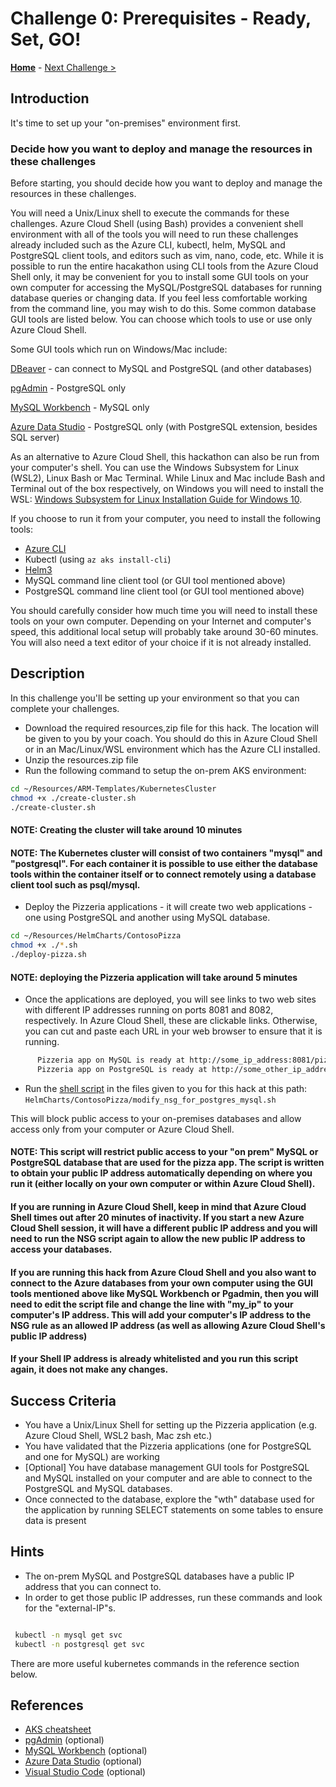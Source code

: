 # Challenge 0: Prerequisites - Ready, Set, GO!

**[Home](../README.md)** - [Next Challenge >](./01-assessment.md)

## Introduction

It's time to set up your "on-premises" environment first.


### Decide how you want to deploy and manage the resources in these challenges

Before starting, you should decide how you want to deploy and manage the resources in these challenges.

You will need a Unix/Linux shell to execute the commands for these challenges. Azure Cloud Shell (using Bash) provides a convenient shell environment with all of the tools you will need to run these challenges already included such as the Azure CLI, kubectl, helm, MySQL and PostgreSQL client tools, and editors such as vim, nano, code, etc. While it is possible to run the entire hacakathon using CLI tools from the Azure Cloud Shell only, it may be convenient for you to install some GUI tools on your own computer for accessing the MySQL/PostgreSQL databases for running database queries or changing data. If you feel less comfortable working from the command line, you may wish to do this. Some common database GUI tools are listed below. You can choose which tools to use or use only Azure Cloud Shell. 

Some GUI tools which run on Windows/Mac include:

[DBeaver](https://dbeaver.io/download/) - can connect to MySQL and PostgreSQL (and other databases)

[pgAdmin](https://www.pgadmin.org/download/) - PostgreSQL only

[MySQL Workbench](https://www.mysql.com/products/workbench/) - MySQL only

[Azure Data Studio](https://docs.microsoft.com/en-us/sql/azure-data-studio/download-azure-data-studio) - PostgreSQL only (with PostgreSQL extension, besides SQL server)


As an alternative to Azure Cloud Shell, this hackathon can also be run from your computer's shell. You can use the Windows Subsystem for Linux (WSL2), Linux Bash or Mac Terminal. While Linux and Mac include Bash and Terminal out of the box respectively, on Windows you will need to install the WSL: [Windows Subsystem for Linux Installation Guide for Windows 10](https://docs.microsoft.com/en-us/windows/wsl/install-win10).

If you choose to run it from your computer, you need to install the following tools:

- [Azure CLI](https://docs.microsoft.com/en-us/cli/azure/)
- Kubectl (using `az aks install-cli`)
- [Helm3](https://helm.sh/docs/intro/install/) 
- MySQL command line client tool (or GUI tool mentioned above)
- PostgreSQL command line client tool (or GUI tool mentioned above)


You should carefully consider how much time you will need to install these tools on your own computer. Depending on your Internet and computer's speed, this additional local setup will probably take around 30-60 minutes. You will also need a text editor of your choice if it is not already installed. 


## Description

In this challenge you'll be setting up your environment so that you can complete your challenges.

   - Download the required resources,zip file for this hack. The location will be given to you by your coach. You should do this in Azure Cloud Shell or in an Mac/Linux/WSL environment which has the Azure CLI installed. 
   - Unzip the resources.zip file
   - Run the following command to setup the on-prem AKS environment:
    

```bash
cd ~/Resources/ARM-Templates/KubernetesCluster
chmod +x ./create-cluster.sh
./create-cluster.sh

```

#### NOTE: Creating the cluster will take around 10 minutes
#### NOTE: The Kubernetes cluster will consist of two containers "mysql" and "postgresql". For each container it is possible to use either the database tools within the container itself or to connect remotely using a database client tool such as psql/mysql. 

   - Deploy the Pizzeria applications - it will create two web applications - one using PostgreSQL and another using MySQL database.

```bash
cd ~/Resources/HelmCharts/ContosoPizza
chmod +x ./*.sh
./deploy-pizza.sh

```

#### NOTE: deploying the Pizzeria application will take around 5 minutes

   - Once the applications are deployed, you will see links to two web sites with different IP addresses running on ports 8081 and 8082, respectively. In Azure Cloud Shell, these are clickable links. Otherwise, you can cut and paste each URL in your web browser to ensure that it is running. 
```bash
      Pizzeria app on MySQL is ready at http://some_ip_address:8081/pizzeria      
      Pizzeria app on PostgreSQL is ready at http://some_other_ip_address:8082/pizzeria
```

   - Run the [shell script](./Resources/HelmCharts/ContosoPizza/modify_nsg_for_postgres_mysql.sh) in the files given to you for this hack at this path: `HelmCharts/ContosoPizza/modify_nsg_for_postgres_mysql.sh` 
    
    
  This will block public access to your on-premises databases and allow access only from your computer or Azure Cloud Shell.

#### NOTE:  This script will restrict public access to your "on prem" MySQL or PostgreSQL database that are used for the pizza app. The script is written to obtain your public IP address automatically depending on where you run it (either locally on your own computer or within Azure Cloud Shell).

#### If you are running in Azure Cloud Shell, keep in mind that Azure Cloud Shell times out after 20 minutes of inactivity. If you start a new Azure Cloud Shell session, it will have a different public IP address and you will need to run the NSG script again to allow the new public IP address to access your databases. 

#### If you are running this hack from Azure Cloud Shell and you also want to connect to the Azure databases from your own computer using the GUI tools mentioned above like MySQL Workbench or Pgadmin, then you will need to edit the script file and change the line with "my_ip" to your computer's IP address. This will add your computer's IP address to the NSG rule as an allowed IP address (as well as allowing Azure Cloud Shell's public IP address)

#### If your Shell IP address is already whitelisted and you run this script again, it does not make any changes.

## Success Criteria

* You have a Unix/Linux Shell for setting up the Pizzeria application (e.g. Azure Cloud Shell, WSL2 bash, Mac zsh etc.)
* You have validated that the Pizzeria applications (one for PostgreSQL and one for MySQL) are working
* [Optional] You have database management GUI tools for PostgreSQL and MySQL installed on your computer and are able to connect to the PostgreSQL and MySQL databases.
* Once connected to the database, explore the "wth" database used for the application by running SELECT statements on some tables to ensure data is present 


## Hints

* The on-prem MySQL and PostgreSQL databases have a public IP address that you can connect to. 
* In order to get those public IP addresses, run these commands and look for the "external-IP"s.

```bash

 kubectl -n mysql get svc
 kubectl -n postgresql get svc

```

There are more useful kubernetes commands in the reference section below.


## References

* [AKS cheatsheet](./K8s_cheetsheet.md)
* [pgAdmin](https://www.pgadmin.org) (optional)
* [MySQL Workbench](https://www.mysql.com/products/workbench/) (optional)
* [Azure Data Studio](https://docs.microsoft.com/en-us/sql/azure-data-studio/download-azure-data-studio?view=sql-server-ver15) (optional)
* [Visual Studio Code](https://code.visualstudio.com/) (optional)

